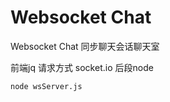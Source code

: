 # Websocket Chat

Websocket Chat 
同步聊天会话聊天室


前端jq
请求方式 socket.io
后段node 

``````
node wsServer.js
``````
